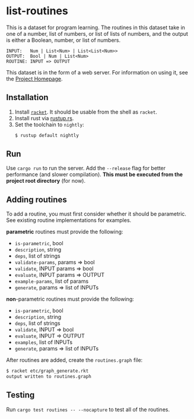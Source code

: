 # list-routines

This is a dataset for program learning. The routines in this dataset take in
one of a number, list of numbers, or list of lists of numbers, and the
output is either a Boolean, number, or list of numbers.

```
INPUT:   Num | List<Num> | List<List<Num>>
OUTPUT:  Bool | Num | List<Num>
ROUTINE: INPUT => OUTPUT
```

This dataset is in the form of a web server. For information on using it,
see the [Project Homepage](https://lucasem.github.io/list-routines/).

## Installation

1. Install [`racket`](http://racket-lang.org). It should be usable from the
   shell as `racket`.
2. Install rust via [rustup.rs](https://rustup.rs).
3. Set the toolchain to `nightly`:
   ```sh
   $ rustup default nightly
   ```

## Run

Use `cargo run` to run the server. Add the `--release` flag for better
performance (and slower compilation). **This must be executed from the
project root directory** (for now).

## Adding routines

To add a routine, you must first consider whether it should be
parametric. See existing routine implementations for examples.

**parametric** routines must provide the following:
- `is-parametric`, bool
- `description`, string
- `deps`, list of strings
- `validate-params`, params => bool
- `validate`, INPUT params => bool
- `evaluate`, INPUT params => OUTPUT
- `example-params`, list of params
- `generate`, params => list of INPUTs

**non**-parametric routines must provide the following:
- `is-parametric`, bool
- `description`, string
- `deps`, list of strings
- `validate`, INPUT => bool
- `evaluate`, INPUT => OUTPUT
- `examples`, list of INPUTs
- `generate`, params => list of INPUTs

After routines are added, create the `routines.graph` file:

```sh
$ racket etc/graph_generate.rkt
output written to routines.graph
```

## Testing

Run `cargo test routines -- --nocapture` to test all of the routines.
